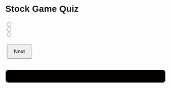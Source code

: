 <html>
<head>
<style>
body {
    font-family: Arial, sans-serif;
}
#quiz {
    margin-bottom: 30px;
}
#quiz h1 {
    font-weight: bold;
    margin-bottom: 20px;
}
#quiz h2 {
    font-size: 1.2em;
}
.question {
    margin: 20px 0;
}
.answers {
    margin-bottom: 20px;
}
#submit, #restart {
    font-size: 1.2em;
    padding: 10px 20px;
    margin: 5px;
}
#results {
    font-weight: bold;
    background: #030000;
    padding: 20px;
    margin-top: 10px;
    border: 1px solid #ddd;
    border-radius: 10px;
}
</style>
</head>
<body>
<div id="quiz">
    <h1>Stock Game Quiz</h1>
    <img id="questionImage" src="" alt="question image" style="display: none;">
    <h2 id="question"></h2>
    <div class="answers">
        <input type="radio" name="answer" id="a" value="a">
        <label for="a" id="a_text"></label><br>
        <input type="radio" name="answer" id="b" value="b">
        <label for="b" id="b_text"></label><br>
        <input type="radio" name="answer" id="c" value="c">
        <label for="c" id="c_text"></label><br>
    </div>
    <button id="submit">Next</button>
</div>
<div id="results"></div>
<button id="restart" style="display:none;">Restart</button>
<script>
var currentQuestion = 0;
var score = 0;
var questions = [
    {
        question: 'What does IPO stand for?',
        answers: {
            a: 'Initial Public Offering',
            b: 'Internal Price Options',
            c: 'Intelligent Personal Object'
        },
        correctAnswer: 'a'
    },
    {
        question: 'What is a bull market?',
        answers: {
            a: 'A market in decline',
            b: 'A market on the rise',
            c: 'A market with a lot of trading activity'
        },
        correctAnswer: 'b'
    },
    {
        question: 'What is a bear market?',
        answers: {
            a: 'A market on the rise',
            b: 'A market in decline',
            c: 'A market with a lot of trading activity'
        },
        correctAnswer: 'b'
    },
    {
        question: 'What is a dividend?',
        answers: {
            a: 'A debt instrument',
            b: 'A share in a company\'s profits',
            c: 'A financial derivative'
        },
        correctAnswer: 'b'
    },
    {
        question: 'What is the role of a stockbroker?',
        answers: {
            a: 'To oversee corporate mergers',
            b: 'To trade stocks on behalf of clients',
            c: 'To regulate the stock market'
        },
        correctAnswer: 'b'
    },
    {
        question: 'What is market capitalization?',
        answers: {
            a: 'The total value of a company\'s outstanding shares',
            b: 'The cost of buying shares in the market',
            c: 'The profit margin of a company'
        },
        correctAnswer: 'a'
    },
    {
        question: 'What does NASDAQ stand for?',
        answers: {
            a: 'National Association of Securities Dealers Automated Quotations',
            b: 'New York Stock Dealers Association Quotations',
            c: 'National Association of Stock Dealers Automatic Questions'
        },
        correctAnswer: 'a'
    },
    {
        question: 'What is a Blue Chip stock?',
        answers: {
            a: 'A stock from a large, nationally recognized and well-established company',
            b: 'A stock from a small, innovative and new company',
            c: 'A stock that gives high dividends'
        },
        correctAnswer: 'a'
    },
    {
        question: 'What is a short selling?',
        answers: {
            a: 'Selling a stock you own and hope to buy back at a lower price',
            b: 'Selling a stock you do not own and hope to buy back at a lower price',
            c: 'Selling a stock just after buying it'
        },
        correctAnswer: 'b'
    },
    {
        question: 'What is a mutual fund?',
        answers: {
            a: 'A fund that ensures mutual benefits for all stockholders',
            b: 'A collection of stocks, bonds, or other securities owned by a group of investors and managed by a professional investment company',
            c: 'A fund that invests in real estate only'
        },
        correctAnswer: 'b'
    },
    {
        question: 'What is a hedge fund?',
        answers: {
            a: 'A fund that invests in agricultural products',
            b: 'A fund that only invests in safe and risk-free assets',
            c: 'A private investment structure that employs complex strategies to generate high returns, often more risky'
        },
        correctAnswer: 'c'
    },
    {
        question: 'What does ETF stand for?',
        answers: {
            a: 'Exchange-Traded Fund',
            b: 'Equity Transfer Facility',
            c: 'Exchange Transaction Fee'
        },
        correctAnswer: 'a'
    },
    {
    question: 'What is a stock split?',
    answers: {
        a: 'A strategy used by companies to decrease the price of individual shares by increasing the number of shares',
        b: 'A strategy used by companies to increase the price of individual shares by decreasing the number of shares',
        c: 'A situation where a company divides its assets equally among shareholders'
    },
    correctAnswer: 'a'
    },
    {
        question: 'Here is a graph of a stock. What does the pattern represent?',
        answers: {
            a: 'Bullish trend',
            b: 'Bearish trend',
            c: 'Consolidation phase'
        },
        imageURL: 'https://a.c-dn.net/c/content/dam/publicsites/igcom/uk/images/ContentImage/Cup%20and%20handle.png',  //replace with correct URL
        correctAnswer: 'a'
    },
    {
        question: 'What type of candlestick pattern is this?',
        answers: {
            a: 'Hammer',
            b: 'Shooting Star',
            c: 'Doji'
        },
        imageURL: 'https://www.adigitalblogger.com/wp-content/uploads/shooting-star.png',  //replace with correct URL
        correctAnswer: 'b'
    },
    {
        question: 'What does this type of volume pattern suggest?',
        answers: {
            a: 'Strong buying interest',
            b: 'Strong selling pressure',
            c: 'Low trading activity'
        },
        imageURL: 'https://school.stockcharts.com/lib/exe/fetch.php?media=chart_analysis:candlestick_bearish_reversal_patterns:bearrev1-nke-bearengresist.png',  //replace with correct URL
        correctAnswer: 'b'
    },
        {
        question: 'What is this chart pattern called?',
        answers: {
            a: 'Head and Shoulders',
            b: 'Double Top',
            c: 'Cup and Handle'
        },
        imageURL: 'https://encrypted-tbn0.gstatic.com/images?q=tbn:ANd9GcQBIT6kGYcWe6G9QB6j7dPEAPLxVGFHk7tidA&usqp=CAU',  //replace with correct URL
        correctAnswer: 'a'
    },
    {
        question: 'What is this candlestick pattern called?',
        answers: {
            a: 'Bullish Engulfing',
            b: 'Doji',
            c: 'Bearish Engulfing'
        },
        imageURL: 'https://a.c-dn.net/c/content/dam/publicsites/igcom/uk/images/ContentImage/doji%20patterns@2x%20(002).png',  //replace with correct URL
        correctAnswer: 'b'
    },
    {
        question: 'What does this volume pattern suggest?',
        answers: {
            a: 'Market Consolidation',
            b: 'Buying Pressure',
            c: 'Selling Pressure'
        },
        imageURL: 'https://www.marketvolume.com/vsa/img/upthrust-bar.png',  //replace with correct URL
        correctAnswer: 'c'
    },
    {
        question: 'What is this chart pattern called?',
        answers: {
            a: 'Falling Wedge',
            b: 'Rising Wedge',
            c: 'Bull Flag'
        },
        imageURL: 'https://bpcdn.co/images/2016/05/grade7-falling-wedge-reversal-before.png',  //replace with correct URL
        correctAnswer: 'a'
    },
    {
        question: 'What does this type of candlestick pattern suggest?',
        answers: {
            a: 'Bullish Reversal',
            b: 'Bearish Reversal',
            c: 'Market Consolidation'
        },
        imageURL: 'https://www.incrediblecharts.com/images/png_images/sna_stock_screen_consolidation.png',  //replace with correct URL
        correctAnswer: 'c'
    },
    {
        question: 'What is this chart pattern called?',
        answers: {
            a: 'Bull Flag',
            b: 'Bear Flag',
            c: 'Pennant'
        },
        imageURL: 'https://media.warriortrading.com/2020/07/28111357/shutterstock_1407751412.jpg',  //replace with correct URL
        correctAnswer: 'c'
    },
    {
        question: 'What does this volume pattern suggest?',
        answers: {
            a: 'Buying Pressure',
            b: 'Selling Pressure',
            c: 'Market Consolidation'
        },
        imageURL: 'https://qph.cf2.quoracdn.net/main-qimg-a823fdcc41eed80a908f407dfb04ebf0-pjlq',  //replace with correct URL
        correctAnswer: 'a'
    }
];
function shuffleArray(array) {
    for (var i = array.length - 1; i > 0; i--) {
        var j = Math.floor(Math.random() * (i + 1));
        var temp = array[i];
        array[i] = array[j];
        array[j] = temp;
    }
    return array;
}
function selectRandomQuestions() {
    var randomizedQuestions = shuffleArray(questions);
    return randomizedQuestions.slice(0, 10);
}
var selectedQuestions = selectRandomQuestions();
function showQuestion() {
    var q = selectedQuestions[currentQuestion];
    document.getElementById('question').textContent = q.question;
    document.getElementById('a_text').textContent = q.answers.a;
    document.getElementById('b_text').textContent = q.answers.b;
    document.getElementById('c_text').textContent = q.answers.c;
    // If the question has an image, show it. Otherwise, hide the img element.
    var questionImage = document.getElementById('questionImage');
    if (q.imageURL) {
        questionImage.src = q.imageURL;
        questionImage.style.display = '';
    } else {
        questionImage.style.display = 'none';
    }
}
function checkAnswer() {
    var selectedAnswer = document.querySelector('input[name="answer"]:checked').value;
    if (selectedAnswer === selectedQuestions[currentQuestion].correctAnswer) {
        score++;
    }
    currentQuestion++;
    if (currentQuestion >= selectedQuestions.length) {
        showResults();
    } else {
        showQuestion();
    }
}
function showResults() {
    document.getElementById('quiz').style.display = 'none';
    document.getElementById('results').style.display = 'block';
    document.getElementById('results').textContent = 'You scored ' + score + ' out of ' + selectedQuestions.length + '.';
    document.getElementById('restart').style.display = 'block';
}
function restartQuiz() {
    score = 0;
    currentQuestion = 0;
    selectedQuestions = selectRandomQuestions();
    document.getElementById('quiz').style.display = 'block';
    document.getElementById('results').style.display = 'none';
    document.getElementById('restart').style.display = 'none';
    showQuestion();
}
document.getElementById('submit').addEventListener('click', checkAnswer);
document.getElementById('restart').addEventListener('click', restartQuiz);
showQuestion();
</script>
</body>
</html>
